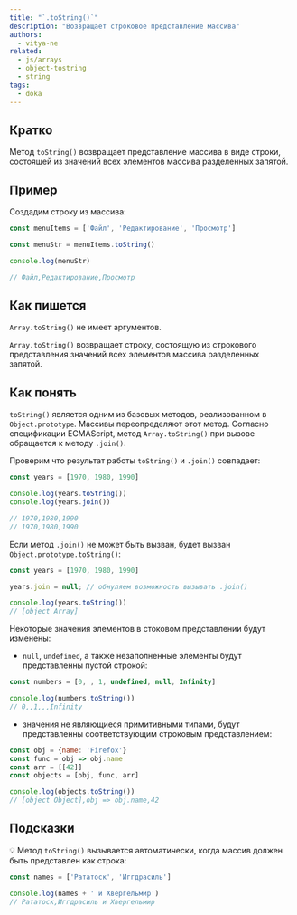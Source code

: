 ```yaml
---
title: "`.toString()`"
description: "Возвращает строковое представление массива"
authors:
  - vitya-ne
related:
  - js/arrays
  - object-tostring
  - string
tags:
  - doka
---
```


## Кратко

Метод `toString()` возвращает представление массива в виде строки, состоящей из значений всех элементов массива разделенных запятой.

## Пример

Создадим строку из массива:
```js
const menuItems = ['Файл', 'Редактирование', 'Просмотр']

const menuStr = menuItems.toString()

console.log(menuStr)

// Файл,Редактирование,Просмотр
```

## Как пишется

`Array.toString()` не имеет аргументов.

`Array.toString()` возвращает строку, состоящую из строкового представления значений всех элементов массива разделенных запятой.

## Как понять

`toString()` является одним из базовых методов, реализованном в `Object.prototype`. Массивы переопределяют этот метод. Согласно спецификации ECMAScript, метод `Array.toString()` при вызове обращается к методу `.join()`.

Проверим что результат работы `toString()` и `.join()` совпадает:
```js
const years = [1970, 1980, 1990]

console.log(years.toString())
console.log(years.join())

// 1970,1980,1990
// 1970,1980,1990
```
Если метод `.join()` не может быть вызван, будет вызван `Object.prototype.toString()`:

```js
const years = [1970, 1980, 1990]

years.join = null; // обнуляем возможность вызывать .join()

console.log(years.toString())
// [object Array]
```

Некоторые значения элементов в стоковом представлении будут изменены:
- `null`, `undefined`, а также незаполненные элементы будут представленны пустой строкой:

```js
const numbers = [0, , 1, undefined, null, Infinity]

console.log(numbers.toString())
// 0,,1,,,Infinity
```

- значения не являющиеся примитивными типами, будут представленны соответствующим строковым представлением:

```js
const obj = {name: 'Firefox'}
const func = obj => obj.name
const arr = [[42]]
const objects = [obj, func, arr]

console.log(objects.toString())
// [object Object],obj => obj.name,42
```

## Подсказки

💡 Метод `toString()` вызывается автоматически, когда массив должен быть представлен как строка:

```js
const names = ['Рататоск', 'Иггдрасиль']

console.log(names + ' и Хвергельмир')
// Рататоск,Иггдрасиль и Хвергельмир
```

